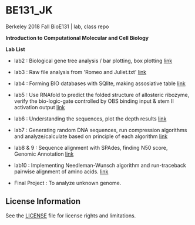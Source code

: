 # BE131_JK
Berkeley 2018 Fall  BioE131 | lab, class repo

**Introduction to Computational Molecular and Cell Biology**

**Lab List**  
* lab2 : Biological gene tree analysis / bar plotting, box plotting    [link](https://github.com/dgggit/BE131_JK/blob/master/lab02/lab2_data.ipynb)
* lab3 : Raw file analysis from 'Romeo and Juliet.txt' [link](https://github.com/dgggit/BE131_JK/blob/master/lab03/lab3_report.ipynb)
* lab4 : Forming BIO databases with SQlite, making assosiative table [link](https://github.com/dgggit/BE131_JK/blob/master/lab04/Submission_lab4/database_sql.ipynb)
* lab5 : Use RNAfold to predict the folded structure of allosteric ribozyme, verify the bio-logic-gate controlled by OBS binding input & stem II activation output [link](https://github.com/dgggit/BE131_JK/blob/master/lab05/lab5_submission.ipynb)
* lab6 : Understanding the sequences, plot the depth results [link](https://github.com/dgggit/BE131_JK/blob/master/lab06/lab_6.ipynb)
* lab7 : Generating random DNA sequences, run compression algorithms and analyze/calculate based on principle of each algorithm [link](https://github.com/dgggit/BE131_JK/blob/master/lab07/lab7_submission.ipynb)
* lab8 & 9 : Sequence alignment with SPAdes, finding N50 score, Genomic Annotation [link](https://github.com/dgggit/BE131_JK/blob/master/lab0809/lab8_submission.ipynb)
* lab10 : Implementing Needleman-Wunsch algorithm and run-traceback pairwise alignment of amino acids. [link](https://github.com/dgggit/BE131_JK/blob/master/lab10/nw_aligner.py)


* Final Project : To analyze unknown genome. 

## License Information
See the [LICENSE](LICENSE) file for license rights and limitations.
